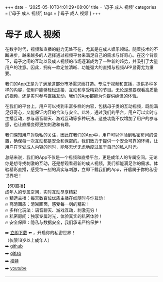 +++
date = '2025-05-10T04:01:29+08:00'
title = '母子 成人 视频'
categories = ['母子 成人 视频']
tags = ['母子 成人 视频']
+++

# 母子 成人 视频

在数字时代，视频和直播的魅力无处不在，尤其是在成人娱乐领域。随着技术的不断进步，越来越多的人选择通过视频平台来满足自己的需求与好奇心。在这个背景下，母子之间的互动以及成人视频的市场逐渐成为了一种新的趋势，并吸引了大量用户的注意。因此，拥有一款定位清晰、功能强大的直播与视频APP显得尤为重要。

我们的App正是为了满足这部分市场需求而打造。专注于视频和直播，提供多种多样的内容，使用户能够轻松连接、互动和享受精彩的节目。无论是想要观看高质量的视频，还是实时参与直播互动，我们的App都能为你提供绝佳的体验。

在我们的平台上，用户可以找到丰富多样的内容，包括母子类的互动视频，既能满足好奇心，又能保证内容的合法与安全。此外，通过我们的平台，用户可以实时与主播互动，参与语音聊天、游戏互动等多种玩法。这些功能不仅增加了用户的参与感，也让直播变得更加刺激和有趣。

我们深知用户对隐私的关注，因此在我们的App中，用户可以体验到私密房间的设置，确保每一次互动都是安全和保密的。我们致力于提供一个安全可靠的环境，让用户在享受成人内容的同时，能够无忧无虑地度过属于自己的私人时光。

总结来说，我们的App不仅是一个视频和直播平台，更是成年人的专属空间。无论你是想寻找刺激的互动，还是想观看最新的成人视频，我们都能满足你的需求。体验精彩直播，感受每一刻的真实与刺激，立即下载我们的App，开启属于你的私密世界吧！

【6D直播】  
成年人的专属空间，实时互动尽享精彩  
🔥 精选主播：每天数百位优质主播在线随时与你互动！  
🔥 高清画质：清晰画面，感受每一刻的精彩！  
🔥 多样化玩法：语音聊天、游戏互动，刺激无穷！  
🔥 私密房间：独享专属时光，体验真实的私密体验！  
🔥 安全保障：隐私与数据安全，我们承诺严格保护！  

➡️ [立即下载](https://down123.s3.ap-east-1.amazonaws.com/down/down.html?channelCode=blog) ⬅️ ，开启你的私密世界！  
（仅限18岁以上成年人）  
➡️ [github](https://aldult-live.github.io/)  
➡️ [gitlab](https://seo-09598d.gitlab.io/)  
➡️ [推特](https://x.com/wegame33)  
➡️ [youtube](https://www.youtube.com/@6Dlive)  

---
